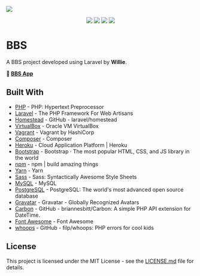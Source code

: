 ![](https://repository-images.githubusercontent.com/191184100/9b36db00-8bd1-11e9-896c-decdfb5c879e)

<p align="center">
  <a href="https://github.com/WillieWangWei"><img src="https://img.shields.io/travis/php-v/WillieWangWei/BBS.svg"></a>
  <a href="https://travis-ci.com/WillieWangWei/Weibo"><img src="https://img.shields.io/travis/com/WillieWangWei/BBS.svg"></a>
  <a href="https://github.com/WillieWangWei"><img src="https://img.shields.io/github/repo-size/WillieWangWei/BBS.svg"></a>
  <a href="https://github.com/WillieWangWei/BBS/blob/master/LICENSE"><img src="https://img.shields.io/github/license/WillieWangWei/bbs.svg"></a>
</p>

# BBS

A BBS project developed using Laravel by **Willie**.

**🎉 [BBS App](https://bbs-willie.herokuapp.com/)**

## Built With

* [PHP](https://php.net/) - PHP: Hypertext Preprocessor
* [Laravel](https://laravel.com/) - The PHP Framework For Web Artisans
* [Homestead](https://github.com/laravel/homestead) - GitHub - laravel/homestead
* [VirtualBox](https://www.virtualbox.org/) - Oracle VM VirtualBox
* [Vagrant](https://www.vagrantup.com/) - Vagrant by HashiCorp
* [Composer](https://getcomposer.org/) - Composer
* [Heroku](https://heroku.com/) - Cloud Application Platform | Heroku
* [Bootstrap](https://getbootstrap.com/) - Bootstrap · The most popular HTML, CSS, and JS library in the world
* [npm](https://www.npmjs.com/) - npm | build amazing things
* [Yarn](https://yarnpkg.com/) - Yarn
* [Sass](https://sass-lang.com/) - Sass: Syntactically Awesome Style Sheets
* [MySQL](https://www.mysql.com/) - MySQL
* [PostgreSQL](https://www.postgresql.org/) - PostgreSQL: The world's most advanced open source database
* [Gravatar](https://en.gravatar.com/) - Gravatar - Globally Recognized Avatars
* [Carbon](https://github.com/briannesbitt/Carbon) - GitHub - briannesbitt/Carbon: A simple PHP API extension for DateTime.
* [Font Awesome](https://fontawesome.com/) - Font Awesome
* [whoops](https://github.com/filp/whoops) - GitHub - filp/whoops: PHP errors for cool kids

## License

This project is licensed under the MIT License - see the [LICENSE.md](https://github.com/WillieWangWei/BBS/blob/master/LICENSE) file for details.
